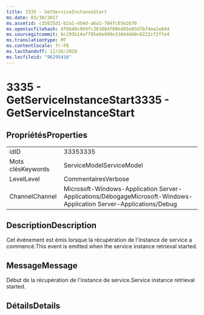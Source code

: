 ```yaml
---
title: 3335 - GetServiceInstanceStart
ms.date: 03/30/2017
ms.assetid: c35025d1-b2a1-454d-a6a1-784fc03e2670
ms.openlocfilehash: 4f6640c9b9fc363884f09bd95e93d7b74ee2e844
ms.sourcegitcommit: bc293b14af795e0e999e3304dd40c0222cf2ffe4
ms.translationtype: MT
ms.contentlocale: fr-FR
ms.lasthandoff: 11/26/2020
ms.locfileid: "96295416"
---
```

# <a name="3335---getserviceinstancestart"></a><span data-ttu-id="1272d-102">3335 - GetServiceInstanceStart</span><span class="sxs-lookup"><span data-stu-id="1272d-102">3335 - GetServiceInstanceStart</span></span>

## <a name="properties"></a><span data-ttu-id="1272d-103">Propriétés</span><span class="sxs-lookup"><span data-stu-id="1272d-103">Properties</span></span>  
  
|||  
|-|-|  
|<span data-ttu-id="1272d-104">id</span><span class="sxs-lookup"><span data-stu-id="1272d-104">ID</span></span>|<span data-ttu-id="1272d-105">3335</span><span class="sxs-lookup"><span data-stu-id="1272d-105">3335</span></span>|  
|<span data-ttu-id="1272d-106">Mots clés</span><span class="sxs-lookup"><span data-stu-id="1272d-106">Keywords</span></span>|<span data-ttu-id="1272d-107">ServiceModel</span><span class="sxs-lookup"><span data-stu-id="1272d-107">ServiceModel</span></span>|  
|<span data-ttu-id="1272d-108">Level</span><span class="sxs-lookup"><span data-stu-id="1272d-108">Level</span></span>|<span data-ttu-id="1272d-109">Commentaires</span><span class="sxs-lookup"><span data-stu-id="1272d-109">Verbose</span></span>|  
|<span data-ttu-id="1272d-110">Channel</span><span class="sxs-lookup"><span data-stu-id="1272d-110">Channel</span></span>|<span data-ttu-id="1272d-111">Microsoft-Windows-Application Server-Applications/Débogage</span><span class="sxs-lookup"><span data-stu-id="1272d-111">Microsoft-Windows-Application Server-Applications/Debug</span></span>|  
  
## <a name="description"></a><span data-ttu-id="1272d-112">Description</span><span class="sxs-lookup"><span data-stu-id="1272d-112">Description</span></span>  

 <span data-ttu-id="1272d-113">Cet événement est émis lorsque la récupération de l'instance de service a commencé.</span><span class="sxs-lookup"><span data-stu-id="1272d-113">This event is emitted when the service instance retrieval started.</span></span>  
  
## <a name="message"></a><span data-ttu-id="1272d-114">Message</span><span class="sxs-lookup"><span data-stu-id="1272d-114">Message</span></span>  

 <span data-ttu-id="1272d-115">Début de la récupération de l'instance de service.</span><span class="sxs-lookup"><span data-stu-id="1272d-115">Service instance retrieval started.</span></span>  
  
## <a name="details"></a><span data-ttu-id="1272d-116">Détails</span><span class="sxs-lookup"><span data-stu-id="1272d-116">Details</span></span>
